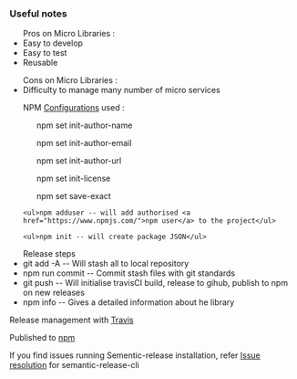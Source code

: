 <h3>Useful notes</h3>
<ul>Pros on Micro Libraries :
    <li>Easy to develop</li>
    <li>Easy to test</li>
    <li>Reusable</li>
</ul>
<ul>Cons on Micro Libraries :
    <li>Difficulty to manage many number of micro services</li>
</ul>

<ul>NPM <a href="https://docs.npmjs.com/misc/config">Configurations</a> used :
    <ul>npm set init-author-name</ul>
    <ul>npm set init-author-email</ul>
    <ul>npm set init-author-url</ul>
    <ul>npm set init-license</ul>
    <ul>npm set save-exact</ul>

    <ul>npm adduser -- will add authorised <a href="https://www.npmjs.com/">npm user</a> to the project</ul>

    <ul>npm init -- will create package JSON</ul>
</ul>

<ul>
    Release steps
    <li>git add -A -- Will stash all to local repository</li>
    <li>npm run commit -- Commit stash files with git standards</li>
    <li>git push -- Will initialise travisCI build, release to gihub, publish to npm on new releases</li>
    <li>npm info -- Gives a detailed information about he library</li>
</ul>

<p>Release management with <a href="travis-ci.org">Travis</a></p>

<p>Published to <a href="www.npmjs.com">npm</a></p>

<p>If you find issues running Sementic-release installation, refer <a
        href="https://github.com/nodejs/node-gyp#installation">Issue resolution</a> for semantic-release-cli</p>




